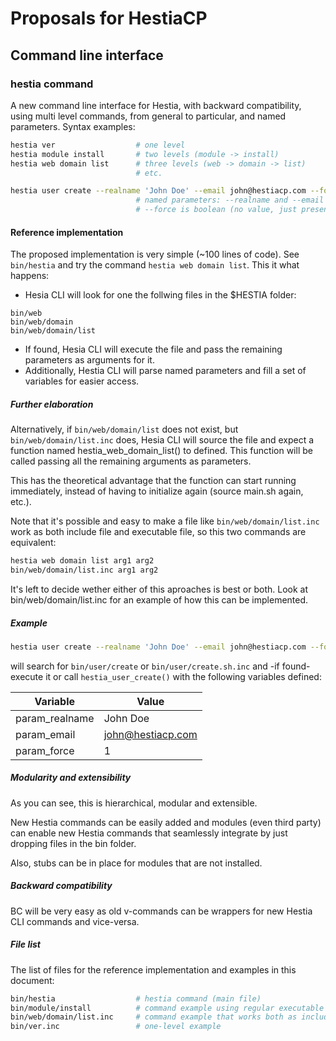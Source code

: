 # Proposals for HestiaCP

## Command line interface

### hestia command

A new command line interface for Hestia, with backward compatibility, using multi level commands, from general to particular, and named parameters. Syntax examples:

```bash
hestia ver                  # one level
hestia module install       # two levels (module -> install)
hestia web domain list      # three levels (web -> domain -> list)
                            # etc.

hestia user create --realname 'John Doe' --email john@hestiacp.com --force
                            # named parameters: --realname and --email have value
                            # --force is boolean (no value, just present/absent)
```

#### Reference implementation

The proposed implementation is very simple (~100 lines of code). See `bin/hestia` and try the command `hestia web domain list`. This it what happens:

* Hesia CLI will look for one the follwing files in the $HESTIA folder:

```
bin/web
bin/web/domain
bin/web/domain/list
```

* If found, Hesia CLI will execute the file and pass the remaining parameters as arguments for it.
* Additionally, Hestia CLI will parse named parameters and fill a set of variables for easier access.

##### Further elaboration

Alternatively, if `bin/web/domain/list` does not exist, but `bin/web/domain/list.inc` does, Hesia CLI will source the file and expect a function named hestia_web_domain_list() to defined. This function will be called passing all the remaining arguments as parameters.

This has the theoretical advantage that the function can start running immediately, instead of having to initialize again (source main.sh again, etc.).

Note that it's possible and easy to make a file like `bin/web/domain/list.inc` work as both include file and executable file, so this two commands are equivalent:

```bash
hestia web domain list arg1 arg2
bin/web/domain/list.inc arg1 arg2
```

It's left to decide wether either of this aproaches is best or both. Look at bin/web/domain/list.inc for an example of how this can be implemented.

##### Example

```bash
hestia user create --realname 'John Doe' --email john@hestiacp.com --force
```

will search for `bin/user/create` or `bin/user/create.sh.inc` and -if found- execute it or call `hestia_user_create()` with the following variables defined:

Variable | Value
-------- | -----
param_realname | John Doe
param_email | john@hestiacp.com
param_force | 1

##### Modularity and extensibility

As you can see, this is hierarchical, modular and extensible.

New Hestia commands can be easily added and modules (even third party) can enable new Hestia commands that seamlessly integrate by just dropping files in the bin folder.

Also, stubs can be in place for modules that are not installed.

##### Backward compatibility

BC will be very easy as old v-commands can be wrappers for new Hestia CLI commands and vice-versa.

##### File list

The list of files for the reference implementation and examples in this document:

```bash
bin/hestia                  # hestia command (main file)
bin/module/install          # command example using regular executable file
bin/web/domain/list.inc     # command example that works both as include file and executable
bin/ver.inc                 # one-level example
```